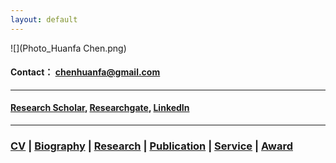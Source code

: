 ```yaml
---
layout: default
---
```


![](Photo_Huanfa Chen.png)
#### Contact： [chenhuanfa@gmail.com](mailto:chenhuanfa@gmail.com)

---

#### [Research Scholar](https://scholar.google.co.uk/citations?user=KS4w2hkAAAAJ&hl=en), [Researchgate](https://www.researchgate.net/profile/Huanfa_Chen2), [LinkedIn](https://www.linkedin.com/in/huanfa-chen/)

---

### [CV](CV.html) | [Biography](Biography) | [Research](Research) | [Publication](Research) | [Service](Service) | [Award](Award)
